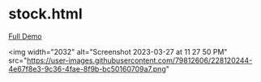 # stock.html

[Full Demo](https://cdpn.io/pen/debug/XWVzBVN?authentication_hash=RBMOJbYvBqok)


<img width="2032" alt="Screenshot 2023-03-27 at 11 27 50 PM" src="https://user-images.githubusercontent.com/79812606/228120244-4e67f8e3-9c36-4fae-8f9b-bc50160709a7.png"


